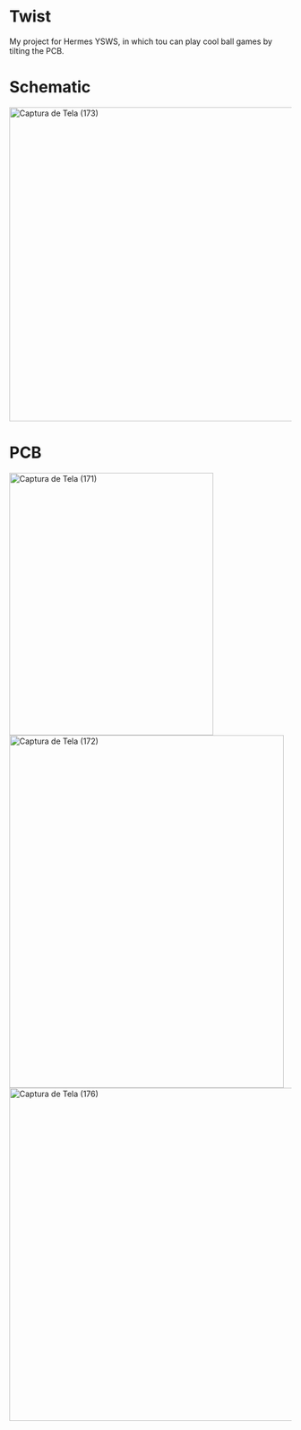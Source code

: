 # Twist
My project for Hermes YSWS, in which tou can play cool ball games by tilting the PCB.
# Schematic
<img width="688" height="560" alt="Captura de Tela (173)" src="https://github.com/user-attachments/assets/e7043214-f917-4ac8-a8e0-04324c3beee2" />

# PCB
<img width="364" height="468" alt="Captura de Tela (171)" src="https://github.com/user-attachments/assets/f54b4606-6b26-4802-9ef0-2df88a5ec618" />




<img width="490" height="629" alt="Captura de Tela (172)" src="https://github.com/user-attachments/assets/35a35e37-7b17-44e0-94e9-68dfb19d5e4b" />

<img width="546" height="594" alt="Captura de Tela (176)" src="https://github.com/user-attachments/assets/24054da5-b5fa-4edc-92f2-7390d3b6996f" />



